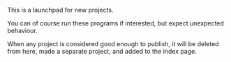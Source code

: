 This is a launchpad for new projects.

You can of course run these programs if interested, but expect unexpected behaviour.

When any project is considered good enough to publish, it will be deleted from here, made a separate project, and added to the index page.